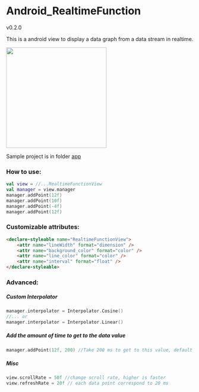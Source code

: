 # Android_RealtimeFunction

v0.2.0

This is a android view to display a data graph from a data stream in realtime.

<image src="https://raw.githubusercontent.com/anhmiuhv/Android_RealTimeFunction/master/img/demo.gif" width ="270"/>


Sample project is in folder [app](./app)


### How to use:

```kotlin
val view = //...RealtimeFunctionView
val manager = view.manager
manager.addPoint(12f)
manager.addPoint(10f)
manager.addPoint(-4f)
manager.addPoint(12f)
```

### Customizable attributes:

```html
<declare-styleable name="RealtimeFunctionView">
    <attr name="lineWidth" format="dimension" />
    <attr name="background_color" format="color" />
    <attr name="line_color" format="color" />
    <attr name="interval" format="float" />
</declare-styleable>
```

### Advanced:

##### Custom Interpolator

```kotlin
manager.interpolator = Interpolator.Cosine()
//... or
manager.interpolator = Interpolator.Linear()
```

##### Add the amount of time to get to the data value

```kotlin
manager.addPoint(12f, 200) //Take 200 ms to get to this value, default = 1000ms
```

##### Misc
```kotlin
view.scrollRate = 50f //change scroll rate, higher is faster
view.refreshRate = 20f // each data point correspond to 20 ms
```


